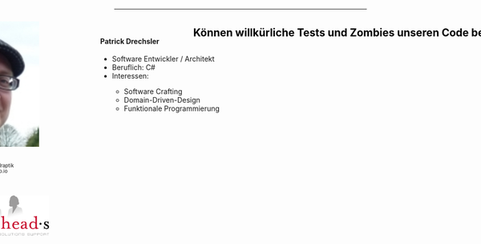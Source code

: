 <h2 style="position: absolute; top: 70px; right: -150px; color: black; text-transform: none;">Können willkürliche Tests und Zombies unseren Code besser machen?</h2>

<div style="position: absolute; top: 520px; right: -150px; color: #ccc; text-transform: none; text-align: right" class="my-shadow">
MATHEMA Campus</br><i class="fa fa-calendar" aria-hidden="true"></i>&nbsp;2019-05-10
</div>

<div style="position: absolute; top: 520px; left: -145px; color: #ccc; text-transform: none; text-align: right" class="my-shadow">
<ul style="list-style: none;">
<li>Patrick Drechsler</li>
<li><i class="fa fa-twitter" aria-hidden="true"></i>&nbsp;@drechsler</li>
<li>Redheads Ltd.</li>
</ul>
</div>

<div style="position: absolute; top: 630px; right: -16%;">
  <p class="img-src"></p>
</div>

---

<img src="images/drechsler-profile.jpg" class="borderless" style="position: relative; top: 10px; left: -400px; height: 250px">

<div style="position: absolute; top: 100px; left: 200px; height: 1000px; width: 800px;">
  <h4>Patrick Drechsler</h4>
  <ul class="small-font">
    <li>Software Entwickler / Architekt</li>
    <li>Beruflich: C#</li>
    <li>Interessen:</li>
    <ul>
      <li>Software Crafting</li>
      <li>Domain-Driven-Design</li>
      <li>Funktionale Programmierung</li>
    </ul>
  </ul>
</div>

<div style="position: absolute; top: 350px; left: -8%">
  <ul style="list-style: none; font-size: 70%;">
    <li><i class="fa fa-twitter" aria-hidden="true"></i>&nbsp;@drechsler</li>
    <li><i class="fa fa-github" aria-hidden="true"></i> github.com/draptik</li>
    <li><i class="fa fa-globe" aria-hidden="true"></i> draptik.github.io</li>
    <li><i class="fa fa-briefcase" aria-hidden="true"></i> redheads.de</li>
    <li style="margin-top: 2rem;"><img src="images/redheads-logo.png" class="borderless" style="height: 80px;"></li>
  </ul>
</div>
